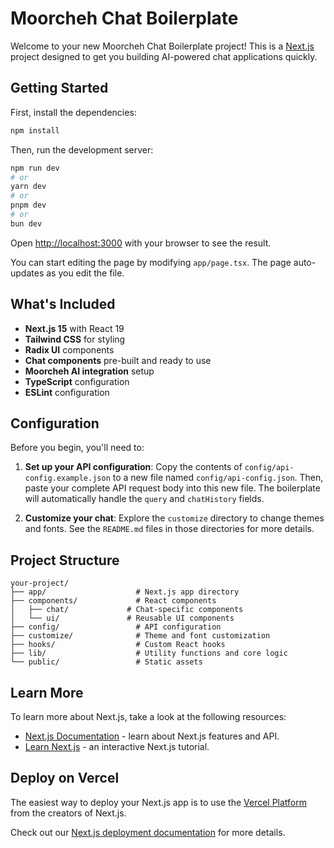 # Moorcheh Chat Boilerplate

Welcome to your new Moorcheh Chat Boilerplate project! This is a [Next.js](https://nextjs.org) project designed to get you building AI-powered chat applications quickly.

## Getting Started

First, install the dependencies:

```bash
npm install
```

Then, run the development server:

```bash
npm run dev
# or
yarn dev
# or
pnpm dev
# or
bun dev
```

Open [http://localhost:3000](http://localhost:3000) with your browser to see the result.

You can start editing the page by modifying `app/page.tsx`. The page auto-updates as you edit the file.

## What's Included

- **Next.js 15** with React 19
- **Tailwind CSS** for styling
- **Radix UI** components
- **Chat components** pre-built and ready to use
- **Moorcheh AI integration** setup
- **TypeScript** configuration
- **ESLint** configuration

## Configuration

Before you begin, you'll need to:

1.  **Set up your API configuration**: Copy the contents of `config/api-config.example.json` to a new file named `config/api-config.json`. Then, paste your complete API request body into this new file. The boilerplate will automatically handle the `query` and `chatHistory` fields.

2.  **Customize your chat**: Explore the `customize` directory to change themes and fonts. See the `README.md` files in those directories for more details.

## Project Structure

```
your-project/
├── app/                    # Next.js app directory
├── components/             # React components
│   ├── chat/             # Chat-specific components
│   └── ui/               # Reusable UI components
├── config/                 # API configuration
├── customize/              # Theme and font customization
├── hooks/                  # Custom React hooks
├── lib/                    # Utility functions and core logic
└── public/                 # Static assets
```

## Learn More

To learn more about Next.js, take a look at the following resources:

- [Next.js Documentation](https://nextjs.org/docs) - learn about Next.js features and API.
- [Learn Next.js](https://nextjs.org/learn) - an interactive Next.js tutorial.

## Deploy on Vercel

The easiest way to deploy your Next.js app is to use the [Vercel Platform](https://vercel.com/new?utm_medium=default-template&filter=next.js&utm_source=create-next-app&utm_campaign=create-next-app-readme) from the creators of Next.js.

Check out our [Next.js deployment documentation](https://nextjs.org/docs/app/building-your-application/deploying) for more details.